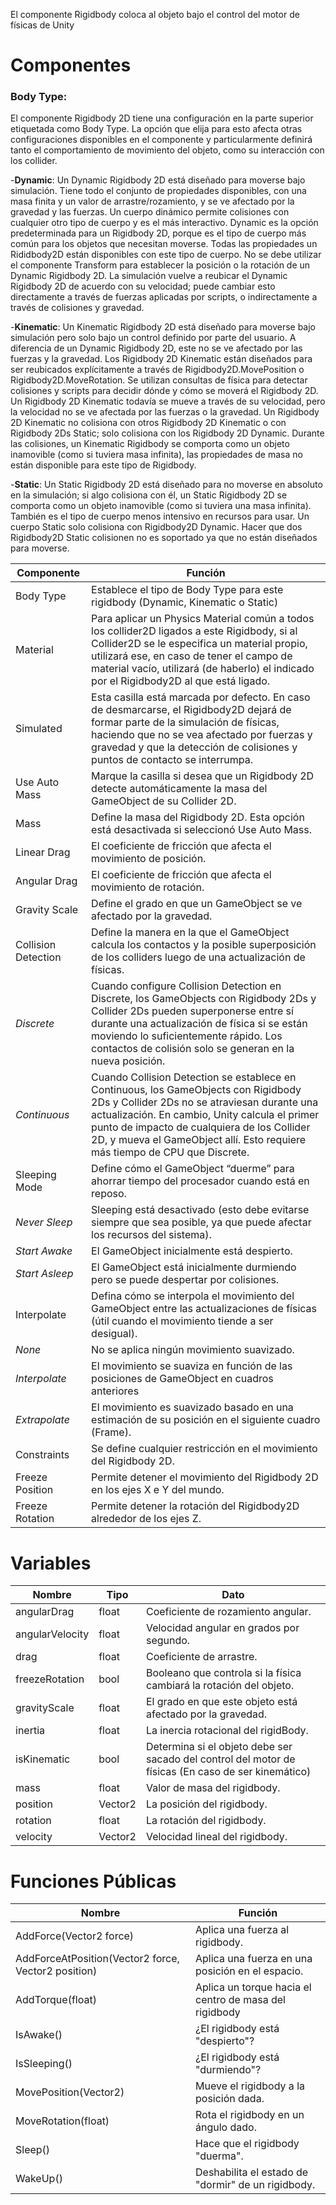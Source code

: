 El componente Rigidbody coloca al objeto bajo el control del motor de físicas de Unity

# Componentes
### Body Type:
El componente Rigidbody 2D tiene una configuración en la parte superior etiquetada como Body Type. La opción que elija para esto afecta otras configuraciones disponibles en el componente y particularmente definirá tanto el comportamiento de movimiento del objeto, como su interacción con los collider.

-**Dynamic**: Un Dynamic Rigidbody 2D está diseñado para moverse bajo simulación. Tiene todo el conjunto de propiedades disponibles, con una masa finita y un valor de arrastre/rozamiento, y se ve afectado por la gravedad y las fuerzas. 
Un cuerpo dinámico permite colisiones con cualquier otro tipo de cuerpo y es el más interactivo. 
Dynamic es la opción predeterminada para un Rigidbody 2D, porque es el tipo de cuerpo más común para los objetos que necesitan moverse. Todas las propiedades un Rididbody2D están disponibles con este tipo de cuerpo.
No se debe utilizar el componente Transform para establecer la posición o la rotación de un Dynamic Rigidbody 2D. La simulación vuelve a reubicar el Dynamic Rigidbody 2D de acuerdo con su velocidad; puede cambiar esto directamente a través de fuerzas aplicadas por scripts, o indirectamente a través de colisiones y gravedad.

-**Kinematic**: Un Kinematic Rigidbody 2D está diseñado para moverse bajo simulación pero solo bajo un control definido por parte del usuario. A diferencia de un Dynamic Rigidbody 2D, este no se ve afectado por las fuerzas y la gravedad. 
Los Rigidbody 2D Kinematic están diseñados para ser reubicados explícitamente a través de Rigidbody2D.MovePosition o Rigidbody2D.MoveRotation. Se utilizan consultas de física para detectar colisiones y scripts para decidir dónde y cómo se moverá el Rigidbody 2D.
Un Rigidbody 2D Kinematic todavía se mueve a través de su velocidad, pero la velocidad no se ve afectada por las fuerzas o la gravedad. Un Rigidbody 2D Kinematic no colisiona con otros Rigidbody 2D Kinematic o con Rigidbody 2Ds Static; solo colisiona con los Rigidbody 2D Dynamic. Durante las colisiones, un Kinematic Rigidbody se comporta como un objeto inamovible (como si tuviera masa infinita), las propiedades de masa no están disponible para este tipo de Rigidbody.

-**Static**: Un Static Rigidbody 2D está diseñado para no moverse en absoluto en la simulación; si algo colisiona con él, un Static Rigidbody 2D se comporta como un objeto inamovible (como si tuviera una masa infinita). También es el tipo de cuerpo menos intensivo en recursos para usar. Un cuerpo Static solo colisiona con Rigidbody2D Dynamic. Hacer que dos Rigidbody2D Static colisionen no es soportado ya que no están diseñados para moverse.

Componente | Función
--------|--------
Body Type | Establece el tipo de Body Type para este rigidbody (Dynamic, Kinematic o Static)
Material | Para aplicar un Physics Material común a todos los collider2D ligados a este Rigidbody, si al Collider2D se le especifica un material propio, utilizará ese, en caso de tener el campo de material vacío, utilizará (de haberlo) el indicado por el Rigidbody2D al que está ligado.
Simulated | Esta casilla está marcada por defecto. En caso de desmarcarse, el Rigidbody2D dejará de formar parte de la simulación de físicas, haciendo que no se vea afectado por fuerzas y gravedad y que la detección de colisiones y puntos de contacto se interrumpa.
Use Auto Mass | Marque la casilla si desea que un Rigidbody 2D detecte automáticamente la masa del GameObject de su Collider 2D.
Mass | Define la masa del Rigidbody 2D. Esta opción está desactivada si seleccionó Use Auto Mass.
Linear Drag | El coeficiente de fricción que afecta el movimiento de posición.
Angular Drag | El coeficiente de fricción que afecta el movimiento de rotación.
Gravity Scale | Define el grado en que un GameObject se ve afectado por la gravedad.
Collision Detection | Define la manera en la que el GameObject calcula los contactos y la posible superposición de los colliders luego de una actualización de físicas.
        *Discrete* | Cuando configure Collision Detection en Discrete, los GameObjects con Rigidbody 2Ds y Collider 2Ds pueden superponerse entre sí durante una actualización de física si se están moviendo lo suficientemente rápido. Los contactos de colisión solo se generan en la nueva posición.
        *Continuous* | Cuando Collision Detection se establece en Continuous, los GameObjects con Rigidbody 2Ds y Collider 2Ds no se atraviesan durante una actualización. En cambio, Unity calcula el primer punto de impacto de cualquiera de los Collider 2D, y mueva el GameObject allí. Esto requiere más tiempo de CPU que Discrete.
Sleeping Mode | Define cómo el GameObject “duerme” para ahorrar tiempo del procesador cuando está en reposo.
        *Never Sleep* | Sleeping está desactivado (esto debe evitarse siempre que sea posible, ya que puede afectar los recursos del sistema).
        *Start Awake* | El GameObject inicialmente está despierto.
        *Start Asleep* | El GameObject está inicialmente durmiendo pero se puede despertar por colisiones.
Interpolate | Defina cómo se interpola el movimiento del GameObject entre las actualizaciones de físicas (útil cuando el movimiento tiende a ser desigual).
        *None* | No se aplica ningún movimiento suavizado.
        *Interpolate* | El movimiento se suaviza en función de las posiciones de GameObject en cuadros anteriores
        *Extrapolate*	| El movimiento es suavizado basado en una estimación de su posición en el siguiente cuadro (Frame).
Constraints | Se define cualquier restricción en el movimiento del Rigidbody 2D.
Freeze Position | Permite detener el movimiento del Rigidbody 2D en los ejes X e Y del mundo.
Freeze Rotation | Permite detener la rotación del Rigidbody2D alrededor de los ejes Z.


# Variables
Nombre | Tipo | Dato
--------|--------|--------
angularDrag |	float | Coeficiente de rozamiento angular.
angularVelocity |	float | Velocidad angular en grados por segundo.
drag | float | Coeficiente de arrastre.
freezeRotation | bool | Booleano que controla si la física cambiará la rotación del objeto.
gravityScale | float | El grado en que este objeto está afectado por la gravedad.
inertia | float | La inercia rotacional del rigidBody.
isKinematic | bool | Determina si el objeto debe ser sacado del control del motor de físicas (En caso de ser kinemático)
mass | float | Valor de masa del rigidbody.
position | Vector2 | La posición del rigidbody.
rotation | float | La rotación del rigidbody.
velocity | Vector2 | Velocidad lineal del rigidbody.

# Funciones Públicas
Nombre | Función
--------|--------
AddForce(Vector2 force) | Aplica una fuerza al rigidbody.
AddForceAtPosition(Vector2 force, Vector2 position) | Aplica una fuerza en una posición en el espacio.
AddTorque(float) |	Aplica un torque hacia el centro de masa del rigidbody
IsAwake() | ¿El rigidbody está "despierto"?
IsSleeping() | ¿El rigidbody está "durmiendo"?
MovePosition(Vector2) | Mueve el rigidbody a la posición dada.
MoveRotation(float) | Rota el rigidbody en un ángulo dado.
Sleep() | Hace que el rigidbody "duerma".
WakeUp() | Deshabilita el estado de "dormir" de un rigidbody.
